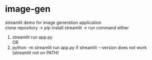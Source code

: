 # image-gen
streamlit demo for image generation application  
clone repository -> pip install streamlit -> run command either  
1. streamlit run app.py  
OR  
2. python -m streamlit run app.py if streamlit --version does not work (streamlit not on PATH)

